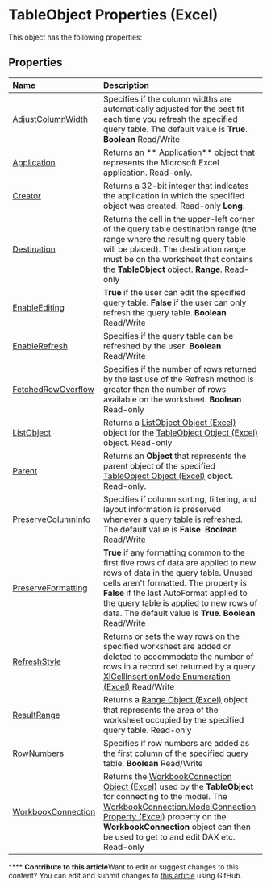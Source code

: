 
# TableObject Properties (Excel)
This object has the following properties:

## Properties



|**Name**|**Description**|
|:-----|:-----|
| [AdjustColumnWidth](0e389572-16f8-6d3f-aa3e-af25efaba0c8.md)|Specifies if the column widths are automatically adjusted for the best fit each time you refresh the specified query table. The default value is  **True**.  **Boolean** Read/Write|
| [Application](7150f52d-c871-12bc-89d8-42993844187d.md)|Returns an  ** [Application](19b73597-5cf9-4f56-8227-b5211f657f6f.md)** object that represents the Microsoft Excel application. Read-only.|
| [Creator](978051f8-395f-a80b-b62f-ece1e78298f8.md)|Returns a 32-bit integer that indicates the application in which the specified object was created. Read-only  **Long**.|
| [Destination](2bf2e258-d289-2503-a87c-c68561cd1296.md)|Returns the cell in the upper-left corner of the query table destination range (the range where the resulting query table will be placed). The destination range must be on the worksheet that contains the  **TableObject** object. **Range**. Read-only|
| [EnableEditing](7548cc1c-1040-b293-006c-5502d2445197.md)| **True** if the user can edit the specified query table. **False** if the user can only refresh the query table. **Boolean** Read/Write|
| [EnableRefresh](f456c244-3d10-c3d4-84ed-c657cc5719e5.md)|Specifies if the query table can be refreshed by the user.  **Boolean** Read/Write|
| [FetchedRowOverflow](d11d528d-f82a-b7a1-066f-afaa6a2646e3.md)|Specifies if the number of rows returned by the last use of the Refresh method is greater than the number of rows available on the worksheet.  **Boolean** Read-only|
| [ListObject](13ad775d-20b1-ccbf-4d1a-0096815216c6.md)|Returns a  [ListObject Object (Excel)](46de6c4f-8ce0-0c7d-da59-6e52f5eab612.md) object for the [TableObject Object (Excel)](afc981f4-155b-085a-3c17-c8d46c4d7037.md) object. Read-only|
| [Parent](d4ed98bf-f41c-d3b9-0770-d3fe93c0d382.md)|Returns an  **Object** that represents the parent object of the specified [TableObject Object (Excel)](afc981f4-155b-085a-3c17-c8d46c4d7037.md) object. Read-only.|
| [PreserveColumnInfo](eb9c65b5-587d-375c-0655-9bf78ce3dc85.md)|Specifies if column sorting, filtering, and layout information is preserved whenever a query table is refreshed. The default value is  **False**.  **Boolean** Read/Write|
| [PreserveFormatting](1557f95d-3fef-52ae-750c-02370a10cfd2.md)| **True** if any formatting common to the first five rows of data are applied to new rows of data in the query table. Unused cells aren't formatted. The property is **False** if the last AutoFormat applied to the query table is applied to new rows of data. The default value is **True**.  **Boolean** Read/Write|
| [RefreshStyle](bd01f56f-35a9-f397-ce00-574b97b4b401.md)|Returns or sets the way rows on the specified worksheet are added or deleted to accommodate the number of rows in a record set returned by a query.  [XlCellInsertionMode Enumeration (Excel)](582f504f-8acf-c359-186e-35429192b6b0.md) Read/Write|
| [ResultRange](1fba8f22-8294-9e5d-f796-ea45ea87d974.md)|Returns a  [Range Object (Excel)](b8207778-0dcc-4570-1234-f130532cc8cd.md) object that represents the area of the worksheet occupied by the specified query table. Read-only|
| [RowNumbers](08debc1f-8cf8-a1be-e35c-cec84e81499d.md)|Specifies if row numbers are added as the first column of the specified query table.  **Boolean** Read/Write|
| [WorkbookConnection](b48ba66d-c5df-33d7-bb37-18f31618d4ad.md)|Returns the  [WorkbookConnection Object (Excel)](5974dd57-7671-cd55-3f8f-6a76fa938317.md) used by the **TableObject** for connecting to the model. The [WorkbookConnection.ModelConnection Property (Excel)](c57e464a-40aa-2fc6-4368-79ad1661a3f9.md) property on the **WorkbookConnection** object can then be used to get to and edit DAX etc. Read-only|

****   **Contribute to this article**Want to edit or suggest changes to this content? You can edit and submit changes to  [this article](https://github.com/jhershey00/VBA_Excel_Test/OpenXMLCon/articles/4ea0d734-bad9-37d0-6e10-cbd7b894223a.md) using GitHub.

